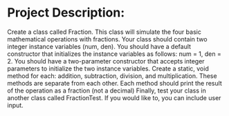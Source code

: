 # Project Description:
Create a class called Fraction.
This class will simulate the four basic mathematical operations with fractions.
Your class should contain two integer instance variables (num, den).
You should have a default constructor that initializes the instance variables as follows: num = 1, den = 2.
You should have a two-parameter constructor that accepts integer parameters to initialize the two instance variables.
Create a static, void method for each: addition, subtraction, division, and multiplication.
These methods are separate from each other.
Each method should print the result of the operation as a fraction (not a decimal)
Finally, test your class in another class called FractionTest.
If you would like to, you can include user input.
